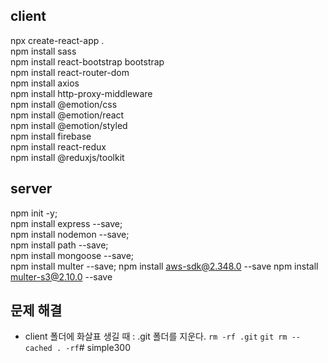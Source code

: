 ## client
npx create-react-app .   
npm install sass   
npm install react-bootstrap bootstrap   
npm install react-router-dom   
npm install axios   
npm install http-proxy-middleware   
npm install @emotion/css    
npm install @emotion/react  
npm install @emotion/styled   
npm install firebase   
npm install react-redux   
npm install @reduxjs/toolkit   

## server
npm init -y;   
npm install express --save;   
npm install nodemon --save;   
npm install path --save;   
npm install mongoose --save;   
npm install multer --save;
npm install aws-sdk@2.348.0 --save
npm install multer-s3@2.10.0 --save

## 문제 해결
- client 폴더에 화살표 생길 때 : .git 폴더를 지운다.
`rm -rf .git`
`git rm --cached . -rf`# simple300
